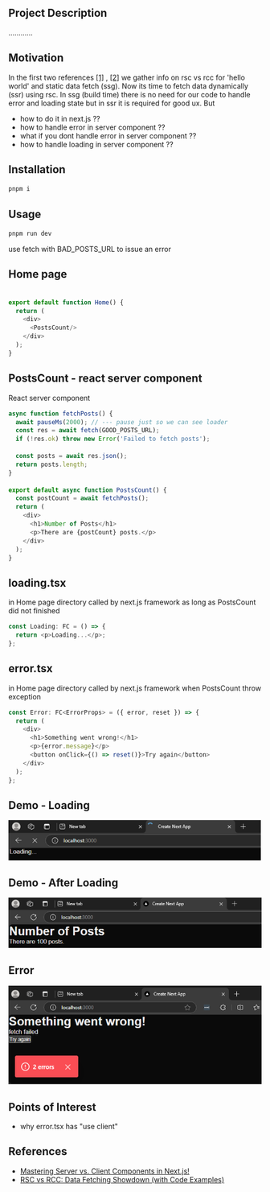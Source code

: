 <h2>Project Description</h2>
............

<h2>Motivation</h2>
In the first two references <a href='#ref1'>[1]</a> , <a href='#ref2'>[2]</a> we gather info on rsc vs rcc for 'hello world' and static data fetch (ssg). Now its time to fetch data dynamically (ssr) using rsc. In ssg (build time) there is no need for our code to handle error and loading state but in ssr it is required for good ux. But 

<ul>
<li>how to do it in next.js ??</li>
<li>how to handle error in server component ??</li>
<li>what if you dont handle error in server component ??</li>
<li>how to handle loading in server component ??</li>
</ul>


<h2>Installation</h2>

```bash
pnpm i
```


<h2>Usage</h2>

```bash
pnpm run dev
```
use fetch with BAD_POSTS_URL to issue an error

<h2>Home page</h2>

```ts

export default function Home() {
  return (
    <div>
      <PostsCount/>
    </div>
  );
}
```

<h2>PostsCount - react server component</h2>
React server component

```ts
async function fetchPosts() {
  await pauseMs(2000); // --- pause just so we can see loader
  const res = await fetch(GOOD_POSTS_URL);
  if (!res.ok) throw new Error('Failed to fetch posts');
  
  const posts = await res.json();
  return posts.length;
}

export default async function PostsCount() {
  const postCount = await fetchPosts();
  return (
    <div>
      <h1>Number of Posts</h1>
      <p>There are {postCount} posts.</p>
    </div>
  );
}

```

<h2>loading.tsx</h2>
in Home page directory
called by next.js framework as long as PostsCount did not finished

```ts
const Loading: FC = () => {
  return <p>Loading...</p>;
};
```


<h2>error.tsx</h2>
in Home page directory
called by next.js framework when PostsCount throw exception

```ts
const Error: FC<ErrorProps> = ({ error, reset }) => {
  return (
    <div>
      <h1>Something went wrong!</h1>
      <p>{error.message}</p>
      <button onClick={() => reset()}>Try again</button>
    </div>
  );
};
```


<h2>Demo - Loading</h2>

<img src='./figs/loading.png'/>

<h2>Demo - After Loading</h2>
<img src='./figs/after-loading.png'/>

<h2>Error</h2>
<img src='./figs/error.png'>


<h2 id="points-of-interest">Points of Interest</h2>
<ul>
    <li>why error.tsx has "use client"</li>
</ul>

<h2 id="references">References</h2>
<ul>
    <li id='ref1'><a href='https://youtu.be/7WhcpereZkQ'>Mastering Server vs. Client Components in Next.js! </a></li>
    <li id='ref2'><a href='https://youtu.be/ck8ZEuPmhSM'> RSC vs RCC: Data Fetching Showdown (with Code Examples) </a></li>
</ul>

